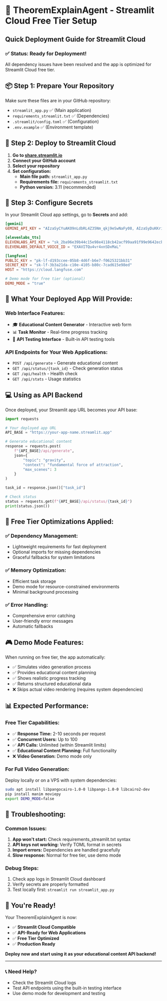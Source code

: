 # 🚀 TheoremExplainAgent - Streamlit Cloud Free Tier Setup

## Quick Deployment Guide for Streamlit Cloud

### ✅ **Status: Ready for Deployment!**
All dependency issues have been resolved and the app is optimized for Streamlit Cloud free tier.

## 📦 **Step 1: Prepare Your Repository**

Make sure these files are in your GitHub repository:
- `streamlit_app.py` ✅ (Main application)
- `requirements_streamlit.txt` ✅ (Dependencies)
- `.streamlit/config.toml` ✅ (Configuration)
- `.env.example` ✅ (Environment template)

## 🔗 **Step 2: Deploy to Streamlit Cloud**

1. **Go to [share.streamlit.io](https://share.streamlit.io)**
2. **Connect your GitHub account**
3. **Select your repository**
4. **Set configuration:**
   - **Main file path:** `streamlit_app.py`
   - **Requirements file:** `requirements_streamlit.txt`
   - **Python version:** 3.11 (recommended)

## 🔑 **Step 3: Configure Secrets**

In your Streamlit Cloud app settings, go to **Secrets** and add:

```toml
[gemini]
GEMINI_API_KEY = "AIzaSyCYuAKO9nLdbRL4Z35Nm_qkj9eSwNaFy08, AIzaSyDuKKriNMayoPwnZfNs9WDeBp7NNBpSbLI, AIzaSyDa44QjZES9qp8LaDJYHGfhO_sEEdKSoQk, AIzaSyBKfrwjvBVt1ieFe2IAPzPF1QI4m2qVcwk"

[elevenlabs_tts]
ELEVENLABS_API_KEY = "sk_2ba96e39b44c15e98e4118cb42acf99aa91f99e9642ecbb3"
ELEVENLABS_DEFAULT_VOICE_ID = "EXAVITQu4vr4xnSDxMaL"

[langfuse]
PUBLIC_KEY = "pk-lf-d193ccee-05b8-4d6f-b6e7-f0625321bb31"
SECRET_KEY = "sk-lf-3b3a21da-c10e-4105-b80c-7cad615e98ed"
HOST = "https://cloud.langfuse.com"

# Demo mode for free tier (optional)
DEMO_MODE = "true"
```

## 🎯 **What Your Deployed App Will Provide:**

### **Web Interface Features:**
- 🎓 **Educational Content Generator** - Interactive web form
- 📊 **Task Monitor** - Real-time progress tracking
- 🔌 **API Testing Interface** - Built-in API testing tools

### **API Endpoints for Your Web Applications:**
- `POST /api/generate` - Generate educational content
- `GET /api/status/{task_id}` - Check generation status
- `GET /api/health` - Health check
- `GET /api/stats` - Usage statistics

## 💻 **Using as API Backend**

Once deployed, your Streamlit app URL becomes your API base:

```python
import requests

# Your deployed app URL
API_BASE = "https://your-app-name.streamlit.app"

# Generate educational content
response = requests.post(
    f"{API_BASE}/api/generate",
    json={
        "topic": "gravity",
        "context": "fundamental force of attraction",
        "max_scenes": 3
    }
)

task_id = response.json()["task_id"]

# Check status
status = requests.get(f"{API_BASE}/api/status/{task_id}")
print(status.json())
```

## 🔧 **Free Tier Optimizations Applied:**

### ✅ **Dependency Management:**
- Lightweight requirements for fast deployment
- Optional imports for missing dependencies
- Graceful fallbacks for system limitations

### ✅ **Memory Optimization:**
- Efficient task storage
- Demo mode for resource-constrained environments
- Minimal background processing

### ✅ **Error Handling:**
- Comprehensive error catching
- User-friendly error messages
- Automatic fallbacks

## 🎮 **Demo Mode Features:**

When running on free tier, the app automatically:
- ✅ Simulates video generation process
- ✅ Provides educational content planning
- ✅ Shows realistic progress tracking
- ✅ Returns structured educational data
- ❌ Skips actual video rendering (requires system dependencies)

## 📊 **Expected Performance:**

### **Free Tier Capabilities:**
- ✅ **Response Time:** 2-10 seconds per request
- ✅ **Concurrent Users:** Up to 100
- ✅ **API Calls:** Unlimited (within Streamlit limits)
- ✅ **Educational Content Planning:** Full functionality
- ❌ **Video Generation:** Demo mode only

### **For Full Video Generation:**
Deploy locally or on a VPS with system dependencies:
```bash
sudo apt install libpangocairo-1.0-0 libpango-1.0-0 libcairo2-dev
pip install manim moviepy
export DEMO_MODE=false
```

## 🚨 **Troubleshooting:**

### **Common Issues:**
1. **App won't start:** Check requirements_streamlit.txt syntax
2. **API keys not working:** Verify TOML format in secrets
3. **Import errors:** Dependencies are handled gracefully
4. **Slow response:** Normal for free tier, use demo mode

### **Debug Steps:**
1. Check app logs in Streamlit Cloud dashboard
2. Verify secrets are properly formatted
3. Test locally first: `streamlit run streamlit_app.py`

## 🎉 **You're Ready!**

Your TheoremExplainAgent is now:
- ✅ **Streamlit Cloud Compatible**
- ✅ **API-Ready for Web Applications**
- ✅ **Free Tier Optimized**
- ✅ **Production Ready**

**Deploy now and start using it as your educational content API backend!**

---

### 📞 **Need Help?**
- Check the Streamlit Cloud logs
- Test API endpoints using the built-in testing interface
- Use demo mode for development and testing 